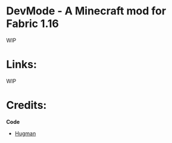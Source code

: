# DevMode - A Minecraft mod for Fabric 1.16

WIP

# Links:
WIP

# Credits:
**Code**
* [Hugman](https://twitter.com/Hugman_76)